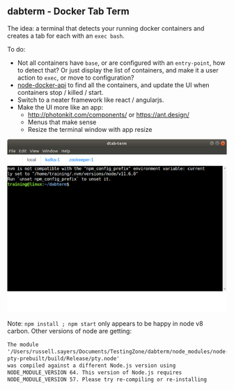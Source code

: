 ## dabterm - Docker Tab Term

The idea: a terminal that detects your running docker containers and creates a tab for each with an `exec bash`.

To do:

* Not all containers have `base`, or are configured with an `entry-point`, how to detect that?  Or just display the list of containers, and make it a user action to `exec`, or move to configuration?
* [node-docker-api](https://www.npmjs.com/package/node-docker-api) to find all the containers, and update the UI when containers stop / killed / start.
* Switch to a neater framework like react / angularjs.
* Make the UI more like an app:
  * http://photonkit.com/components/ or https://ant.design/
  * Menus that make sense
  * Resize the terminal window with app resize

![](ubuntu.png)

Note: `npm install ; npm start` only appears to be happy in node v8 carbon.  Other versions of node are getting:

```
The module '/Users/russell.sayers/Documents/TestingZone/dabterm/node_modules/node-pty-prebuilt/build/Release/pty.node'
was compiled against a different Node.js version using
NODE_MODULE_VERSION 64. This version of Node.js requires
NODE_MODULE_VERSION 57. Please try re-compiling or re-installing
```

